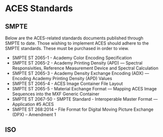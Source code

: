 ACES Standards
====

## SMPTE
Below are the ACES-related standards documents published through SMPTE to date. Those wishing to implement ACES should adhere to the SMPTE standards. These must be purchased in order to view.

* SMPTE ST 2065-1 - Academy Color Encoding Specification
* SMPTE ST 2065-2 - Academy Printing Density (APD) — Spectral Responsivities, Reference Measurement Device and Spectral Calculation
* SMPTE ST 2065-3 - Academy Density Exchange Encoding (ADX) — Encoding Academy Printing Density (APD) Values
* SMPTE ST 2065-4 - ACES Image Container File Layout
* SMPTE ST 2065-5 - Material Exchange Format — Mapping ACES Image Sequences into the MXF Generic Container
* SMPTE ST 2067-50 - SMPTE Standard - Interoperable Master Format — Application #5 ACES
* SMPTE ST 268:2014 – File Format for Digital Moving Picture Exchange (DPX) – Amendment 1

## ISO